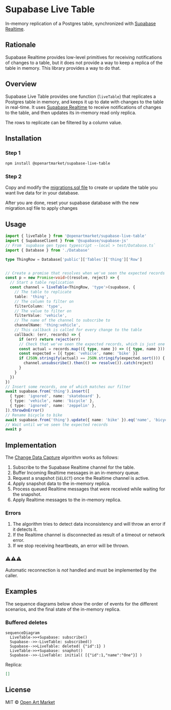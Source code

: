 # Supabase Live Table

In-memory replication of a Postgres table, synchronized with [Supabase Realtime](https://supabase.com/docs/guides/realtime).

## Rationale

Supabase Realtime provides low-level primitives for receiving notifications of changes to a table, but it does not provide a way to keep a replica of the table in memory. This library provides a way to do that.

## Overview

Supabase Live Table provides one function (`liveTable`) that replicates a Postgres table in memory, and keeps it up to date with changes to the table in real-time. It uses [Supabase Realtime](https://supabase.com/docs/guides/realtime) to receive notifications of changes to the table, and then updates its in-memory read only replica.

The rows to replicate can be filtered by a column value.

## Installation

### Step 1
```sh
npm install @openartmarket/supabase-live-table
```

### Step 2
Copy and modify the [migrations.sql file](./supabase/migrations/20230919104332_initial-schema.sql) to create or update the table you want live data for in your database.

After you are done, reset your supabase database with the new migration.sql file to apply changes



## Usage

```typescript
import { liveTable } from '@openartmarket/supabase-live-table'
import { SupabaseClient } from '@supabase/supabase-js'
// From `supabase gen types typescript --local > test/Database.ts`
import { Database } from './Database'

type ThingRow = Database['public']['Tables']['thing']['Row']


// Create a promise that resolves when we've seen the expected records
const p = new Promise<void>((resolve, reject) => {
  // Start a table replication
  const channel = liveTable<ThingRow, 'type'>(supabase, {
    // The table to replicate
    table: 'thing',
    // The column to filter on
    filterColumn: 'type',
    // The value to filter on
    filterValue: 'vehicle',
    // The name of the channel to subscribe to
    channelName: 'thing:vehicle',
    // This callback is called for every change to the table
    callback: (err, records) => {
      if (err) return reject(err)
      // Check that we've seen the expected records, which is just one record with name 'bike' and type 'vehicle'
      const actual = records.map(({ type, name }) => ({ type, name })).sort()
      const expected = [{ type: 'vehicle', name: 'bike' }]
      if (JSON.stringify(actual) == JSON.stringify(expected.sort())) {
        channel.unsubscribe().then(() => resolve()).catch(reject)
      }
    }
  })
})
// Insert some records, one of which matches our filter
await supabase.from('thing').insert([
  { type: 'ignored', name: 'skateboard' },
  { type: 'vehicle', name: 'bicycle' },
  { type: 'ignored', name: 'zeppelin' },
]).throwOnError()
// Rename bicycle to bike
await supabase.from('thing').update({ name: 'bike' }).eq('name', 'bicycle').throwOnError()
// Wait until we've seen the expected records
await p

```

## Implementation

The [Change Data Capture](https://en.wikipedia.org/wiki/Change_data_capture) algorithm works as follows:

1. Subscribe to the Supabase Realtime channel for the table.
2. Buffer Incoming Realtime messages in an in-memory queue.
3. Request a snapshot (`SELECT`) once the Realtime channel is active.
4. Apply snapshot data to the in-memory replica.
5. Process queued Realtime messages that were received while waiting for the snapshot.
6. Apply Realtime messages to the in-memory replica.

### Errors
1. The algorithm tries to detect data inconsistency and will throw an error if it detects it.
2. If the Realtime channel is disconnected as result of a timeout or network error. 
3. If we stop receiving heartbeats, an error will be thrown. 

### ⚠️⚠️⚠️ 
Automatic reconnection is *not* handled and must be implemented by the caller.

## Examples

The sequence diagrams below show the order of events for the different scenarios, and the final state of the in-memory replica.

### Buffered deletes

```mermaid
sequenceDiagram
  LiveTable->>+Supabase: subscribe()
  Supabase-->>-LiveTable: subscribed()
  Supabase-->>LiveTable: deleted( {"id":1} )
  LiveTable->>+Supabase: snaphot()
  Supabase-->>-LiveTable: initial( [{"id":1,"name":"One"}] )
```

Replica:

```json
[]
```

## License

MIT © [Open Art Market](https://openartmarket.com)
